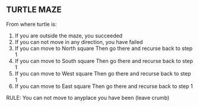 ## **TURTLE MAZE**

From where turtle is:
1. If you are outside the maze, you succeeded
2. If you can not move in any direction, you have failed
3. If you can move to North square
   Then go there and recurse back to step 1
4. If you can move to South square
   Then go there and recurse back to step 1
5. If you can move to West square
   Then go there and recurse back to step 1
6. If you can move to East square
   Then go there and recurse back to step 1
   
RULE: You can not move to anyplace you have been (leave crumb)
